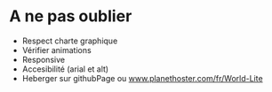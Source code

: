 # A ne pas oublier

- Respect charte graphique
- Vérifier animations
- Responsive
- Accesibilité (arial et alt)
- Heberger sur githubPage ou www.planethoster.com/fr/World-Lite